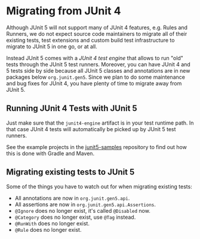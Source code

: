 # Migrating from JUnit 4

Although JUnit 5 will not support many of JUnit 4 features, e.g. Rules and Runners,
we do not expect source code maintainers to migrate all of their existing tests, test extensions
and custom build test infrastructure to migrate to JUnit 5 in one go, or at all.

Instead JUnit 5 comes with a _JUnit 4 test engine_ that allows to run "old"
tests through the JUnit 5 test runners. Moreover, you can have JUnit 4 and 5 tests
side by side because all JUnit 5 classes and annotations are
in new packages below `org.junit.gen5`. Since we plan to do some maintenance and
bug fixes for JUnit 4, you have plenty of time to migrate away from JUnit 5.

## Running JUnit 4 Tests with JUnit 5

Just make sure that the `junit4-engine` artifact is in your test runtime path.
In that case JUnit 4 tests will automatically be picked up by JUnit 5 test runners.

See the example projects in the [junit5-samples](https://github.com/junit-team/junit5-samples) repository to find out how this is
done with Gradle and Maven.

## Migrating existing tests to JUnit 5

Some of the things you have to watch out for when migrating existing tests:

- All annotations are now in `org.junit.gen5.api`.
- All assertions are now in `org.junit.gen5.api.Assertions`.
- `@Ignore` does no longer exist, it's called `@Disabled` now.
- `@Category` does no longer exist, use `@Tag` instead.
- `@RunWith` does no longer exist.
- `@Rule` does no longer exist.
